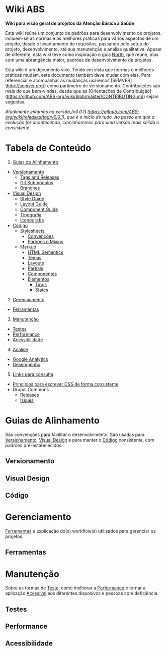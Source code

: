 Wiki ABS
====================
**Wiki para visão geral de projetos da Atenção Básica à Saúde**

Esta wiki reúne um conjunto de padrões para desenvolvimento de projetos. Incluem-se as normas e as melhores práticas para vários aspectos de um projeto, desde o levantamento de requisitos, passando pelo setup do projeto, desenvolvimento, até sua manutenção e análise qualitativa. Apesar de diferente, esta wiki teve como inspiração o guia [North](https://github.com/Snugug/north), que reune, mas com uma abrangência maior, padrões de desenvolvimento de projetos.

Esta wiki é um documento vivo. Tendo em vista que normas e melhores práticas mudam, este documento também deve mudar com elas. Para referenciar e acompanhar as mudanças usaremos [SEMVER] (http://semver.org/) como parâmetro de versionamento. Contribuições são mais do que bem-vindas, desde que as [Orientações de Contribuição] (https://github.com/ABS-org/wiki/blob/master/CONTRIBUTING.md) sejam seguidas.

*Atualmente estamos na versão,[v0.0.1] (https://github.com/ABS-org/wiki/releases/tag/v0.0.1), que é o início de tudo. Ao passo em que a evolução for acontecendo, caminharemos para uma versão mais sólida e consistente.*

# Tabela de Conteúdo

1. [Guias de Alinhamento](#guias-de-alinhamento)
  * [Versionamento](#versionamento)
    * [Tags and Releases](#)
    * [Git Submódulos](#)
    * [Branches](#)
  * [Visual Design](#visual-design)
    * [Style Guide](#)
    * [Layout Guide](#)
    * [Component Guide](#)
    * [Tipografia](#)
    * [Iconografia](#)
  * [Código](#código)
    * [Stylesheets](#)
      * [Convenções](#)
      * [Padrões e Mixins](#)
    * [Markup](#)
      * [HTML Semantics](#)
      * [Temas](#)
      * [Layouts](#)
      * [Partials](#)
      * [Componentes](#)
      * [Elementos](#)
        * [Tipos](#)
        * [States](#)    
2. [Gerenciamento](#gerenciamento)
  * [Ferramentas](#ferramentas)
3. [Manutenção](#manutenção)
  * [Testes](#testes)
  * [Performance](#performance)
  * [Acessibilidade](#acessibilidade)
4. [Análise](#)
  * [Google Analytics](#)
  * [Desempenho](#)
5. [Links para consulta](#)
  * [Princípios para escrever CSS de forma consistente](http://tableless.com.br/principios-para-escrever-css-de-forma-consistente/)
  * Drupal Commons
    * [Releases](https://drupal.org/node/2067473)
    * [Issues](https://drupal.org/node/2067477)

# Guias de Alinhamento

São convenções para facilitar o desenvolvimento. São usadas para [Versionamento](#versionamento), [Visual Design](#visual-design) e para manter o [Código](#código) consistente, com padrões pré-estabelecidos.

## Versionamento

## Visual Design

## Código

# Gerenciamento

[Ferramentas](#ferramentas) e explicação do(s) workflow(s) utilizados para gerenciar os projetos.

## Ferramentas

# Manutenção

Sobre as formas de [Teste](#testes), como melhorar a [Performance](#performance) e tornar a aplicação [Acessível](#acessibilidade) aos diferentes disposivos e pessoas com deficiência.

## Testes

## Performance

## Acessibilidade

